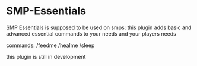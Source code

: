 # SMP-Essentials

SMP Essentials is supposed to be used on smps:
this plugin adds basic and advanced essential commands to your needs and your players needs

commands: /feedme /healme /sleep


this plugin is still in development
